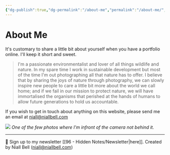 ```yaml
---
{"dg-publish":true,"dg-permalink":"/about-me","permalink":"/about-me/","title":"👤 About Me","noteIcon":null,"created":"2024-04-08T10:42:25.691+01:00","updated":"2024-05-10T22:08:10.554+01:00"}
---
```


# About Me

It's customary to share a little bit about yourself when you have a portfolio online. I'll keep it short and sweet. 

> I'm a passionate environmentalist and lover of all things wildlife and nature. In my spare time I work in sustainable development but most of the time I'm out photographing all that nature has to offer. I believe that by sharing the joys of nature through photography, we can slowly inspire new people to care a little bit more about the world we call home; and if we fail in our mission to protect nature, we will have immortalised the organisms that perished at the hands of humans to allow future generations to hold us accountable.

If you wish to get in touch about anything on this website, please send me an email at [niall@niallbell.com](mailto:niall@niallbell.com)

![](https://i.imgur.com/9wUq3cS.jpg)
*One of the few photos where I'm infront of the camera not behind it.*











---
📧 Sign up to my newsletter [[96 - Hidden Notes/Newsletter\|here]].
Created by Niall Bell (niall@niallbell.com)